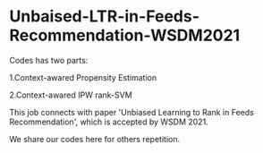 # Unbaised-LTR-in-Feeds-Recommendation-WSDM2021


Codes has two parts: 

1.Context-awared Propensity Estimation

2.Context-awared IPW rank-SVM

This job connects with paper 'Unbiased Learning to Rank in Feeds Recommendation', which is accepted by WSDM 2021.
   
We share our codes here for others repetition.
